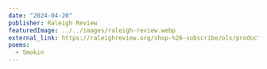 ```yaml
---
date: "2024-04-20"
publisher: Raleigh Review
featuredImage: ../../images/raleigh-review.webp
external_link: https://raleighreview.org/shop-%26-subscribe/ols/products/preorder-our-rr-spring-2024-issue
poems: 
  - Smokin
---
```

